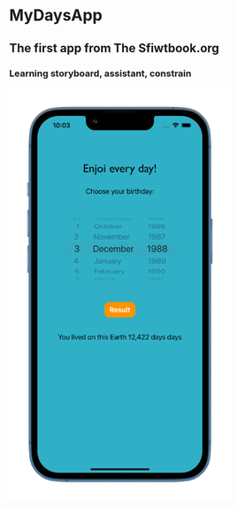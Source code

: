 #  MyDaysApp
## The first app from The Sfiwtbook.org
### Learning storyboard, assistant, constrain

<img src="MyDaysApp/Simulator Screen Shot - iPhone 14 Plus - 2022-12-07 at 22.03.25_iphone13blue_portrait.png" alt="img" width="400"/>
